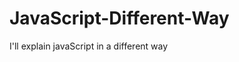                                                                                                               
# JavaScript-Different-Way
I'll explain javaScript in a different way       
  









